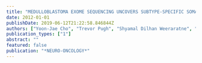 ```yaml
---
title: "MEDULLOBLASTOMA EXOME SEQUENCING UNCOVERS SUBTYPE-SPECIFIC SOMATIC MUTATIONS WITHIN A BROAD LANDSCAPE OF GENETIC HETEROGENEITY"
date: 2012-01-01
publishDate: 2019-06-12T21:22:58.846844Z
authors: ["Yoon-Jae Cho", "Trevor Pugh", "Shyamal Dilhan Weeraratne", "Tenley Archer", "Daniel Pomeranz Krummel", "Daniel Auclair", "Kristian Cibulkis", "Michael Lawrence", "Heidi Greulich", "Aaron McKenna", " others"]
publication_types: ["1"]
abstract: ""
featured: false
publication: "*NEURO-ONCOLOGY*"
---
```


